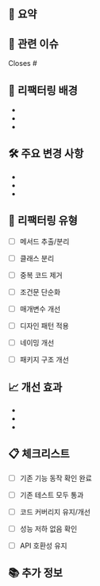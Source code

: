 ## 🔧 요약
<!-- 어떤 부분을 리팩터링했는지 간단하게 설명해주세요 -->
<!-- 예) UserService 중복 코드 제거 및 메서드 분리 -->


## 🔗 관련 이슈
<!-- 관련된 이슈가 있다면 링크해주세요 -->
Closes #


## 📌 리팩터링 배경
<!-- 왜 이 리팩터링이 필요했는지 설명해주세요 -->
-
-
-


## 🛠 주요 변경 사항
<!-- 어떤 식으로 개선했는지 구체적으로 설명해주세요 -->
-
-
-


## 🔄 리팩터링 유형
<!-- 적용한 리팩터링 기법을 체크해주세요 -->
- [ ] 메서드 추출/분리
- [ ] 클래스 분리
- [ ] 중복 코드 제거
- [ ] 조건문 단순화
- [ ] 매개변수 개선
- [ ] 디자인 패턴 적용
- [ ] 네이밍 개선
- [ ] 패키지 구조 개선


## 📈 개선 효과
<!-- 리팩터링으로 얻은 개선 효과를 설명해주세요 -->
-
-
-


## 📋 체크리스트
<!-- PR 제출 전 확인사항 -->
- [ ] 기존 기능 동작 확인 완료
- [ ] 기존 테스트 모두 통과
- [ ] 코드 커버리지 유지/개선
- [ ] 성능 저하 없음 확인
- [ ] API 호환성 유지


## 📚 추가 정보
<!-- 기타 참고사항이나 배경 정보 -->


